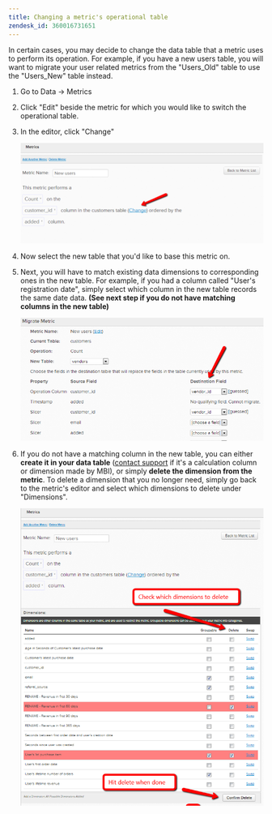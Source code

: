 ```yaml
---
title: Changing a metric's operational table
zendesk_id: 360016731651
---
```


In certain cases, you may decide to change the data table that a metric uses to perform its operation. For example, if you have a new users table, you will want to migrate your user related metrics from the  "Users\_Old" table to use the "Users\_New" table instead.

1. Go to Data -&gt; Metrics
1. Click "Edit" beside the metric for which you would like to switch the operational table.
1. In the editor, click "Change"

    ![2013-08-01\_1412.png](../../assets/2013-08-01_1412.png)
1. Now select the new table that you'd like to base this metric on.
1. Next, you will have to match existing data dimensions to corresponding ones in the new table. For example, if you had a column called "User's registration date", simply select which column in the new table records the same date data. **(See next step if you do not have matching columns in the new table)**

    ![2013-08-01\_1414.png](../../assets/2013-08-01_1414.png)
1. If you do not have a matching column in the new table, you can either **create it in your data table** ([contact support](../../getting-started/support.md) if it's a calculation column or dimension made by MBI), or simply **delete the dimension from the metric**. To delete a dimension that you no longer need, simply go back to the metric's editor and select which dimensions to delete under "Dimensions".

    ![2013-08-01\_1419.png](../../assets/2013-08-01_1419.png)
